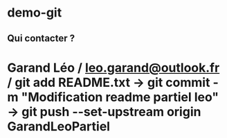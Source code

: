 # demo-git

## Qui contacter ?

# Garand Léo / leo.garand@outlook.fr / git add README.txt -> git commit -m "Modification readme partiel leo" -> git push --set-upstream origin GarandLeoPartiel
